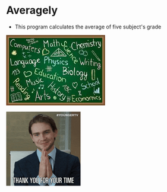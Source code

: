 # Averagely

* This program calculates the average of five subject's grade

![Subjects](download.jpeg)

![Alt text](200w.gif)

